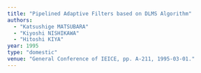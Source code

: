 ```yaml
---
title: "Pipelined Adaptive Filters based on DLMS Algorithm"
authors:
  - "Katsushige MATSUBARA"
  - "Kiyoshi NISHIKAWA"
  - "Hitoshi KIYA"
year: 1995
type: "domestic"
venue: "General Conference of IEICE, pp. A-211, 1995-03-01."
---
```

